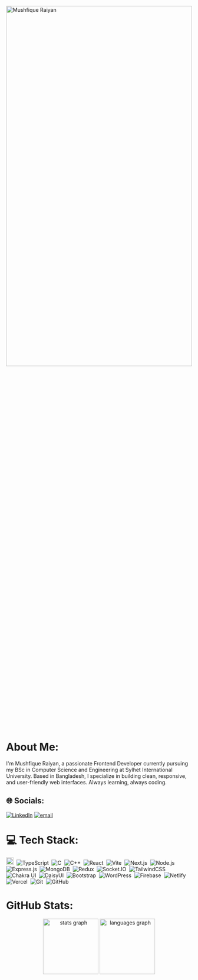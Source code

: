 
<img src="https://camo.githubusercontent.com/68f90d0a1b6fe59a2723105e4b6c669aeb3dbb2bcff290aedee3c82171fe9c1b/68747470733a2f2f6d656469612e6c6963646e2e636f6d2f646d732f696d6167652f4334453132415145724a7359617944757456672f61727469636c652d636f7665725f696d6167652d736872696e6b5f3630305f323030302f302f313635313833353036343236303f653d3231343734383336343726763d6265746126743d5044374e47776b32566833784f4139677866387555734c7341742d4276616b31486d3372756f4753787559" 
  alt="Mushfique Raiyan"
  style="width: 100%; height: 50%;"
/>



###


# About Me:
I'm Mushfique Raiyan, a passionate Frontend Developer currently pursuing my BSc in Computer Science and Engineering at Sylhet International University. Based in Bangladesh, I specialize in building clean, responsive, and user-friendly web interfaces. Always learning, always coding.<br>


## 🌐 Socials:
[![LinkedIn](https://img.shields.io/badge/LinkedIn-%230077B5.svg?logo=linkedin&logoColor=white)](https://linkedin.com/in/mushfiqueraiyan) [![email](https://img.shields.io/badge/Email-D14836?logo=gmail&logoColor=white)](mailto:mushfiqueraiyan1@gmail.com) 

# 💻 Tech Stack:
 <img src="https://img.shields.io/badge/JavaScript-F7DF1E?logo=javascript&logoColor=black" height="20" alt="JavaScript" />&nbsp;
  <img src="https://img.shields.io/badge/TypeScript-3178C6?logo=typescript&logoColor=white" alt="TypeScript" />&nbsp;
  <img src="https://img.shields.io/badge/C-00599C?logo=c&logoColor=white" alt="C" />&nbsp;
  <img src="https://img.shields.io/badge/C++-00599C?logo=c%2B%2B&logoColor=white" alt="C++" />&nbsp;
  <img src="https://img.shields.io/badge/React-20232A?logo=react&logoColor=61DAFB" alt="React" />&nbsp;
  <img src="https://img.shields.io/badge/Vite-646CFF?logo=vite&logoColor=white" alt="Vite" />&nbsp;
  <img src="https://img.shields.io/badge/Next.js-000000?logo=next.js&logoColor=white" alt="Next.js" />&nbsp;
  <img src="https://img.shields.io/badge/Node.js-339933?logo=node.js&logoColor=white" alt="Node.js" />&nbsp;
  <img src="https://img.shields.io/badge/Express.js-404D59?logo=express&logoColor=white" alt="Express.js" />&nbsp;
  <img src="https://img.shields.io/badge/MongoDB-47A248?logo=mongodb&logoColor=white" alt="MongoDB" />&nbsp;
  <img src="https://img.shields.io/badge/Redux-764ABC?logo=redux&logoColor=white" alt="Redux" />&nbsp;
  <img src="https://img.shields.io/badge/Socket.IO-010101?logo=socket.io&logoColor=white" alt="Socket.IO" />&nbsp;
  <img src="https://img.shields.io/badge/TailwindCSS-06B6D4?logo=tailwind-css&logoColor=white" alt="TailwindCSS" />&nbsp;
  <img src="https://img.shields.io/badge/Chakra_UI-319795?logo=chakra-ui&logoColor=white" alt="Chakra UI" />&nbsp;
  <img src="https://img.shields.io/badge/DaisyUI-0FAE96?logo=daisyui&logoColor=white" alt="DaisyUI" />&nbsp;
  <img src="https://img.shields.io/badge/Bootstrap-7952B3?logo=bootstrap&logoColor=white" alt="Bootstrap" />&nbsp;
  <img src="https://img.shields.io/badge/WordPress-21759B?logo=wordpress&logoColor=white" alt="WordPress" />&nbsp;
  <img src="https://img.shields.io/badge/Firebase-FFCA28?logo=firebase&logoColor=black" alt="Firebase" />&nbsp;
  <img src="https://img.shields.io/badge/Netlify-00C7B7?logo=netlify&logoColor=white" alt="Netlify" />&nbsp;
  <img src="https://img.shields.io/badge/Vercel-000000?logo=vercel&logoColor=white" alt="Vercel" />&nbsp;
  <img src="https://img.shields.io/badge/Git-F05032?logo=git&logoColor=white" alt="Git" />&nbsp;
  <img src="https://img.shields.io/badge/GitHub-181717?logo=github&logoColor=white" alt="GitHub" />


# GitHub Stats:

<div align="center">
  <img src="https://github-readme-stats.vercel.app/api?username=mushfiqueraiyan&hide_title=false&hide_rank=false&show_icons=true&include_all_commits=true&count_private=true&disable_animations=false&theme=dracula&locale=en&hide_border=false" height="150" alt="stats graph"  />
  <img src="https://github-readme-stats.vercel.app/api/top-langs?username=mushfiqueraiyan&locale=en&hide_title=false&layout=compact&card_width=320&langs_count=5&theme=dracula&hide_border=false" height="150" alt="languages graph"  />
</div>


###

<div align="left">



</div>

###


###

<br clear="both">



###


